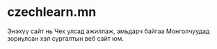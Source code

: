# czechlearn.mn
Энэхүү сайт нь Чех улсад ажиллаж, амьдарч байгаа Монголчуудад зориулсан хэл сургалтын веб сайт юм.
